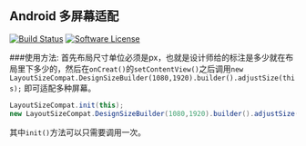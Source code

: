 ## Android 多屏幕适配
[![Build Status](https://api.travis-ci.org/8enet/AndroidMultiScreenLayout.svg?branch=master)](https://api.travis-ci.org/8enet/AndroidMultiScreenLayout)  [![Software License](https://img.shields.io/badge/license-Apache%202.0-brightgreen.svg)](LICENSE)


###使用方法:
首先布局尺寸单位必须是px，也就是设计师给的标注是多少就在布局里下多少的，然后在`onCreat()`的`setContentView()`之后调用`new LayoutSizeCompat.DesignSizeBuilder(1080,1920).builder().adjustSize(this);` 即可适配多种屏幕。


```java
LayoutSizeCompat.init(this);   
new LayoutSizeCompat.DesignSizeBuilder(1080,1920).builder().adjustSize(this);
```
其中`init()`方法可以只需要调用一次。

